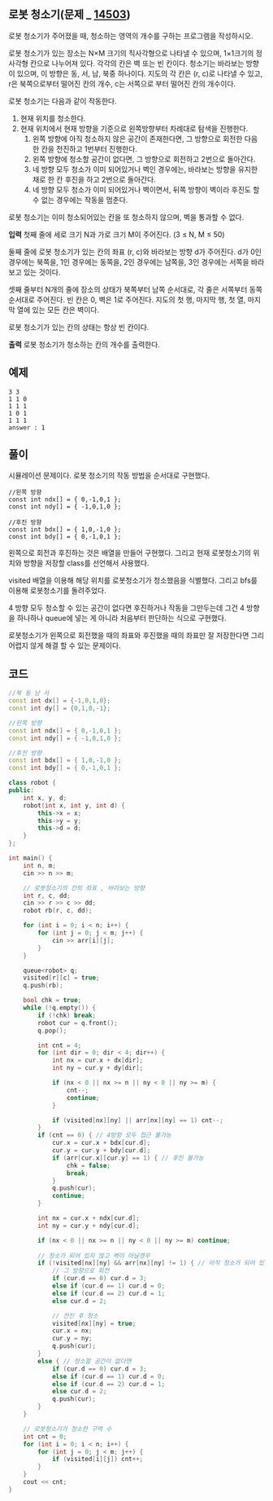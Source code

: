 ## 로봇 청소기(문제 _ [14503](https://www.acmicpc.net/problem/14503))

로봇 청소기가 주어졌을 때, 청소하는 영역의 개수를 구하는 프로그램을 작성하시오.

로봇 청소기가 있는 장소는 N×M 크기의 직사각형으로 나타낼 수 있으며, 1×1크기의 정사각형 칸으로 나누어져 있다. 각각의 칸은 벽 또는 빈 칸이다. 청소기는 바라보는 방향이 있으며, 이 방향은 동, 서, 남, 북중 하나이다. 지도의 각 칸은 (r, c)로 나타낼 수 있고, r은 북쪽으로부터 떨어진 칸의 개수, c는 서쪽으로 부터 떨어진 칸의 개수이다.

로봇 청소기는 다음과 같이 작동한다.

1.  현재 위치를 청소한다.
2.  현재 위치에서 현재 방향을 기준으로 왼쪽방향부터 차례대로 탐색을 진행한다.
    1.  왼쪽 방향에 아직 청소하지 않은 공간이 존재한다면, 그 방향으로 회전한 다음 한 칸을 전진하고 1번부터 진행한다.
    2.  왼쪽 방향에 청소할 공간이 없다면, 그 방향으로 회전하고 2번으로 돌아간다.
    3.  네 방향 모두 청소가 이미 되어있거나 벽인 경우에는, 바라보는 방향을 유지한 채로 한 칸 후진을 하고 2번으로 돌아간다.
    4.  네 방향 모두 청소가 이미 되어있거나 벽이면서, 뒤쪽 방향이 벽이라 후진도 할 수 없는 경우에는 작동을 멈춘다.

로봇 청소기는 이미 청소되어있는 칸을 또 청소하지 않으며, 벽을 통과할 수 없다.

**입력**
첫째 줄에 세로 크기 N과 가로 크기 M이 주어진다. (3 ≤ N, M ≤ 50)

둘째 줄에 로봇 청소기가 있는 칸의 좌표 (r, c)와 바라보는 방향 d가 주어진다. d가 0인 경우에는 북쪽을, 1인 경우에는 동쪽을, 2인 경우에는 남쪽을, 3인 경우에는 서쪽을 바라보고 있는 것이다.

셋째 줄부터 N개의 줄에 장소의 상태가 북쪽부터 남쪽 순서대로, 각 줄은 서쪽부터 동쪽 순서대로 주어진다. 빈 칸은 0, 벽은 1로 주어진다. 지도의 첫 행, 마지막 행, 첫 열, 마지막 열에 있는 모든 칸은 벽이다.

로봇 청소기가 있는 칸의 상태는 항상 빈 칸이다.

**출력**
로봇 청소기가 청소하는 칸의 개수를 출력한다.
  

## 예제

	3 3
	1 1 0
	1 1 1
	1 0 1
	1 1 1
	answer : 1

  

## 풀이

시뮬레이션 문제이다.
로봇 청소기의 작동 방법을 순서대로 구현했다.

	//왼쪽 방향
	const int ndx[] = { 0,-1,0,1 };
	const int ndy[] = { -1,0,1,0 };

	//후진 방향
	const int bdx[] = { 1,0,-1,0 };
	const int bdy[] = { 0,-1,0,1 };

왼쪽으로 회전과 후진하는 것은 배열을 만들어 구현했다.
그리고 현재 로봇청소기의 위치와 방향을 저장할 class를 선언해서 사용했다.

visited 배열을 이용해 해당 위치를 로봇청소기가 청소했음을 식별했다.
그리고 bfs를 이용해 로봇청소기를 돌려주었다.

4 방향 모두 청소할 수 있는 공간이 없다면 후진하거나 작동을 그만두는데 그건 4 방향을 하나하나 queue에 넣는 게 아니라 처음부터 판단하는 식으로 구현했다.

로봇청소기가 왼쪽으로 회전했을 때의 좌표와 후진했을 때의 좌표만 잘 저장한다면 그리 어렵지 않게 해결 할 수 있는 문제이다.

## 코드
```cpp
//북 동 남 서
const int dx[] = {-1,0,1,0};
const int dy[] = {0,1,0,-1};

//왼쪽 방향
const int ndx[] = { 0,-1,0,1 };
const int ndy[] = { -1,0,1,0 };

//후진 방향
const int bdx[] = { 1,0,-1,0 };
const int bdy[] = { 0,-1,0,1 };

class robot {
public:
	int x, y, d;
	robot(int x, int y, int d) {
		this->x = x;
		this->y = y;
		this->d = d;
	}
};

int main() {
	int n, m;
	cin >> n >> m;

	// 로봇청소기의 칸의 좌표 , 바라보는 방향
	int r, c, dd;
	cin >> r >> c >> dd;
	robot rb(r, c, dd);

	for (int i = 0; i < n; i++) {
		for (int j = 0; j < m; j++) {
			cin >> arr[i][j];
		}
	}

	queue<robot> q;
	visited[r][c] = true;
	q.push(rb);

	bool chk = true;
	while (!q.empty()) {
		if (!chk) break;
		robot cur = q.front();
		q.pop();

		int cnt = 4;
		for (int dir = 0; dir < 4; dir++) {
			int nx = cur.x + dx[dir];
			int ny = cur.y + dy[dir];

			if (nx < 0 || nx >= n || ny < 0 || ny >= m) {
				cnt--;
				continue;
			}

			if (visited[nx][ny] || arr[nx][ny] == 1) cnt--;
		}
		if (cnt == 0) { // 4방향 모두 접근 불가능
			cur.x = cur.x + bdx[cur.d];
			cur.y = cur.y + bdy[cur.d];
			if (arr[cur.x][cur.y] == 1) { // 후진 불가능
				chk = false;
				break;
			}
			q.push(cur);
			continue;
		}

		int nx = cur.x + ndx[cur.d];
		int ny = cur.y + ndy[cur.d];

		if (nx < 0 || nx >= n || ny < 0 || ny >= m) continue;
		
		// 청소가 되어 있지 않고 벽이 아닐경우
		if (!visited[nx][ny] && arr[nx][ny] != 1) { // 아직 청소가 되어 있지 않다면
			// 그 방향으로 회전
			if (cur.d == 0) cur.d = 3;
			else if (cur.d == 1) cur.d = 0;
			else if (cur.d == 2) cur.d = 1;
			else cur.d = 2;

			// 전진 후 청소
			visited[nx][ny] = true;
			cur.x = nx;
			cur.y = ny;
			q.push(cur);
		}
		else { // 청소할 공간이 없다면
			if (cur.d == 0) cur.d = 3;
			else if (cur.d == 1) cur.d = 0;
			else if (cur.d == 2) cur.d = 1;
			else cur.d = 2;
			q.push(cur);
		}
	}

	// 로봇청소기가 청소한 구역 수
	int cnt = 0;
	for (int i = 0; i < n; i++) {
		for (int j = 0; j < m; j++) {
			if (visited[i][j]) cnt++;
		}
	}
	cout << cnt;
}
```